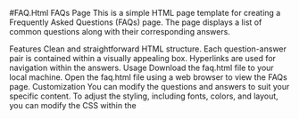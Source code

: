 #FAQ.Html
FAQs Page
This is a simple HTML page template for creating a Frequently Asked Questions (FAQs) page. The page displays a list of common questions along with their corresponding answers.

Features
Clean and straightforward HTML structure.
Each question-answer pair is contained within a visually appealing box.
Hyperlinks are used for navigation within the answers.
Usage
Download the faq.html file to your local machine.
Open the faq.html file using a web browser to view the FAQs page.
Customization
You can modify the questions and answers to suit your specific content.
To adjust the styling, including fonts, colors, and layout, you can modify the CSS within the <style> tags in the HTML file.





